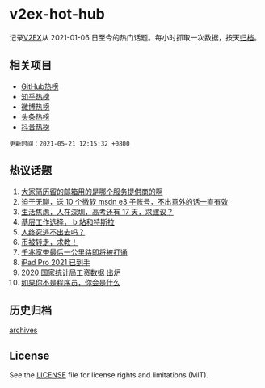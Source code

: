 # v2ex-hot-hub

 记录[V2EX](https://www.v2ex.com/)从 2021-01-06 日至今的热门话题。每小时抓取一次数据，按天[归档](archives)。
 
 ## 相关项目

- [GitHub热榜](https://github.com/lonnyzhang423/github-hot-hub)
- [知乎热榜](https://github.com/lonnyzhang423/zhihu-hot-hub)
- [微博热榜](https://github.com/lonnyzhang423/weibo-hot-hub)
- [头条热榜](https://github.com/lonnyzhang423/toutiao-hot-hub)
- [抖音热榜](https://github.com/lonnyzhang423/douyin-hot-hub)


 `更新时间：2021-05-21 12:15:32 +0800`

## 热议话题

1. [大家简历留的邮箱用的是哪个服务提供商的啊](https://www.v2ex.com/t/778210)
1. [迫于无聊，送 10 个微软 msdn e3 子账号，不出意外的话一直有效](https://www.v2ex.com/t/778274)
1. [生活焦虑，人在深圳，高考还有 17 天，求建议？](https://www.v2ex.com/t/778291)
1. [基层工作选择， b 站和特斯拉](https://www.v2ex.com/t/778120)
1. [人终究逃不出去吗？](https://www.v2ex.com/t/778253)
1. [币被转走，求教！](https://www.v2ex.com/t/778168)
1. [千兆宽带最后一公里路即将被打通](https://www.v2ex.com/t/778196)
1. [iPad Pro 2021 已到手](https://www.v2ex.com/t/778271)
1. [2020 国家统计局工资数据 出炉](https://www.v2ex.com/t/778270)
1. [如果你不是程序员，你会是什么](https://www.v2ex.com/t/778252)

## 历史归档

[archives](archives)

## License

See the [LICENSE](LICENSE) file for license rights and limitations (MIT).
